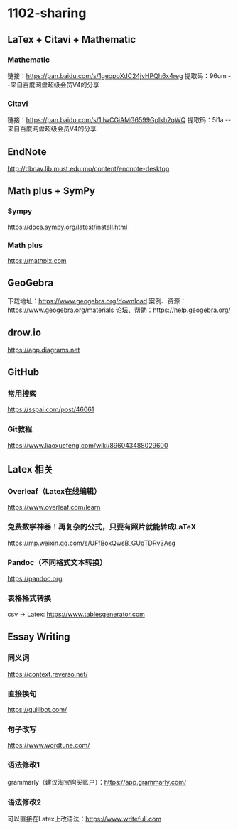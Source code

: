 # 1102-sharing

## LaTex + Citavi + Mathematic
### Mathematic
链接：https://pan.baidu.com/s/1geopbXdC24jvHPQh6x4reg 
提取码：96um 
--来自百度网盘超级会员V4的分享
### Citavi
链接：https://pan.baidu.com/s/1IlwCGiAMG6599GpIkh2qWQ 
提取码：5i1a 
--来自百度网盘超级会员V4的分享

## EndNote
http://dbnav.lib.must.edu.mo/content/endnote-desktop

## Math plus + SymPy
### Sympy
https://docs.sympy.org/latest/install.html

### Math plus
https://mathpix.com

## GeoGebra
下载地址：https://www.geogebra.org/download
案例、资源：https://www.geogebra.org/materials
论坛、帮助：https://help.geogebra.org/

## drow.io
https://app.diagrams.net

## GitHub
### 常用搜索
https://sspai.com/post/46061
### Git教程
https://www.liaoxuefeng.com/wiki/896043488029600

## Latex 相关

### Overleaf（Latex在线编辑）
https://www.overleaf.com/learn

### 免费数学神器！再复杂的公式，只要有照片就能转成LaTeX
https://mp.weixin.qq.com/s/UFfBoxQwsB_GUqTDRv3Asg

### Pandoc（不同格式文本转换）
https://pandoc.org

### 表格格式转换
csv -> Latex: https://www.tablesgenerator.com

## Essay Writing
### 同义词
https://context.reverso.net/
### 直接换句
https://quillbot.com/
### 句子改写
https://www.wordtune.com/
### 语法修改1
grammarly（建议淘宝购买账户）：https://app.grammarly.com/
### 语法修改2
可以直接在Latex上改语法：https://www.writefull.com
